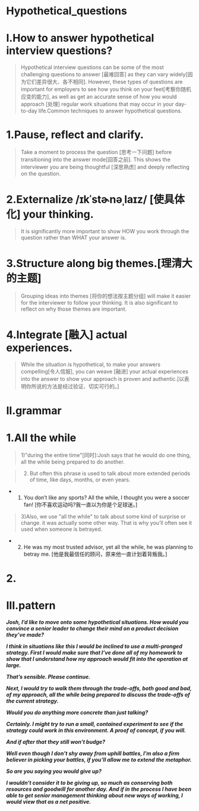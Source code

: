 # Hypothetical_questions

# I.How to answer hypothetical interview questions?
> Hypothetical interview questions can be some of the most challenging questions to answer [最难回答] as they can vary widely[因为它们差异很大、各不相同]. However, these types of questions are important for employers to see how you think on your feet[考察你随机应变的能力], as well as get an accurate sense of how you would approach [处理] regular work situations that may occur in your day-to-day life.Common techniques to answer hypothetical questions.

# 1.Pause, reflect and clarify.
> Take a moment to process the question [思考一下问题] before transitioning into the answer mode[回答之前]. This shows the interviewer you are being thoughtful [深思熟虑] and deeply reflecting on the question.

# 2.Externalize /ɪkˈstɚnəˌlaɪz/ [使具体化] your thinking.
> It is significantly more important to show HOW you work through the question rather than WHAT your answer is.

# 3.Structure along big themes.[理清大的主题]
> Grouping ideas into themes [将你的想法按主题分组] will make it easier for the interviewer to follow your thinking. It is also significant to reflect on why those themes are important.

# 4.Integrate [融入] actual experiences.
> While the situation is hypothetical, to make your answers compelling[令人信服], you can weave [融进] your actual experiences into the answer to show your approach is proven and authentic.[以表明你所说的方法是经过验证、切实可行的。]

# II.grammar 
# 1.All the while
> 1)"during the entire time"[同时]:Josh says that he would do one thing, all the while being prepared to do another.

> 2) But often this phrase is used to talk about more extended periods of time, like days, months, or even years.

- 1. You don’t like any sports? All the while, I thought you were a soccer fan! [你不喜欢运动吗?我一直以为你是个足球迷。]

> 3)Also, we use "all the while" to talk about some kind of surprise or change.  it was actually some other way. That is why you’ll often see it used when someone is betrayed.

- 2. He was my most trusted advisor, yet all the while, he was planning to betray me. [他是我最信任的顾问，原来他一直计划着背叛我。]

# 2.



















# III.pattern 
***Josh, I’d like to move onto some hypothetical situations. How would you convince a senior leader to change their mind on a product decision they’ve made?***

***I think in situations like this I would be inclined to use a multi-pronged strategy. First I would make sure that I’ve done all of my homework to show that I understand how my approach would fit into the operation at large.***

***That’s sensible. Please continue.***

***Next, I would try to walk them through the trade-offs, both good and bad, of my approach, all the while being prepared to discuss the trade-offs of the current strategy.***

***Would you do anything more concrete than just talking?***

***Certainly. I might try to run a small, contained experiment to see if the strategy could work in this environment. A proof of concept, if you will.***

***And if after that they still won’t budge?***

***Well even though I don’t shy away from uphill battles, I’m also a firm believer in picking your battles, if you’ll allow me to extend the metaphor.***

***So are you saying you would give up?***

***I wouldn’t consider it to be giving up, so much as conserving both resources and goodwill for another day. And if in the process I have been able to get senior management thinking about new ways of working, I would view that as a net positive.***




